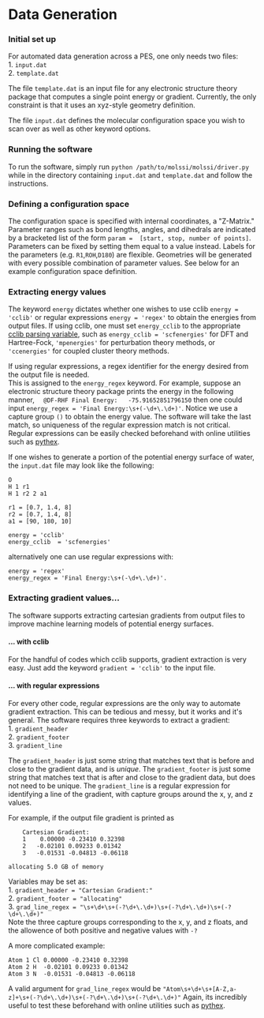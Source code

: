 # Data Generation

### Initial set up
For automated data generation across a PES, one only needs two files:    
    1. `input.dat`   
    2. `template.dat`  

The file `template.dat` is an input file for any electronic structure theory package that computes a single point energy or gradient.
Currently, the only constraint is that it uses an xyz-style geometry definition.

The file `input.dat` defines the molecular configuration space you wish to scan over as well as other keyword options. 
### Running the software
To run the software, simply run `python /path/to/molssi/molssi/driver.py` while in the directory containing `input.dat` and `template.dat` and follow the instructions.

### Defining a configuration space
The configuration space is specified with internal coordinates, a "Z-Matrix." 
Parameter ranges such as bond lengths, angles, and dihedrals are indicated by a bracketed list of the form `param =  [start, stop, number of points]`. 
Parameters can be fixed by setting them equal to a value instead. 
Labels for the parameters (e.g. `R1`,`ROH`,`D180`) are flexible. 
Geometries will be generated with every possible combination of parameter values.
See below for an example configuration space definition.

### Extracting energy values
The keyword `energy` dictates whether one wishes to use cclib `energy = 'cclib'` or regular expressions `energy = 'regex'` to obtain the energies from output files. 
If using cclib, one must set `energy_cclib` to the appropriate [cclib parsing variable](https://cclib.github.io/data.html), such as `energy_cclib = 'scfenergies'` for DFT and Hartree-Fock, `'mpenergies'` for perturbation theory methods, or `'ccenergies'` for coupled cluster theory methods.

If using regular expressions, a regex identifier for the energy desired from the output file is needed.  
This is assigned to the `energy_regex` keyword. 
For example, suppose an electronic structure theory package prints the energy in the following manner, `  @DF-RHF Final Energy:   -75.91652851796150`
then one could input `energy_regex = 'Final Energy:\s+(-\d+\.\d+)'`. 
Notice we use a capture group `()` to obtain the energy value.
The software will take the last match, so uniqueness of the regular expression match is not critical.
Regular expressions can be easily checked beforehand with online utilities such as [pythex](https://pythex.org/).


If one wishes to generate a portion of the potential energy surface of water, the `input.dat` file may look like the following:

```
O  
H 1 r1  
H 1 r2 2 a1  

r1 = [0.7, 1.4, 8]  
r2 = [0.7, 1.4, 8]
a1 = [90, 180, 10]

energy = 'cclib'
energy_cclib  = 'scfenergies'

```

alternatively one can use regular expressions with: 

```
energy = 'regex'
energy_regex = 'Final Energy:\s+(-\d+\.\d+)'. 
```

### Extracting gradient values...
The software supports extracting cartesian gradients from output files to improve machine learning models of potential energy surfaces.

#### ... with cclib
For the handful of codes which cclib supports, gradient extraction is very easy. Just add the keyword `gradient = 'cclib'` to the input file.

#### ... with regular expressions 
For every other code, regular expressions are the only way to automate gradient extraction.
This can be tedious and messy, but it works and it's general. 
The software requires three keywords to extract a gradient:  
    1. `gradient_header`   
    2. `gradient_footer`  
    3. `gradient_line`  

The `gradient_header` is just some string that matches text that is before and close to the gradient data, and is *unique*.
The `gradient_footer` is just some string that matches text that is after and close to the gradient data, but does not need to be unique.
The `gradient_line` is a regular expression for identifying a line of the gradient, with capture groups around the x, y, and z values.  
  
For example, if the output file gradient is printed as 
```
    Cartesian Gradient:
    1    0.00000 -0.23410 0.32398 
    2   -0.02101 0.09233 0.01342   
    3   -0.01531 -0.04813 -0.06118

allocating 5.0 GB of memory
```
Variables may be set as:  
    1. `gradient_header = "Cartesian Gradient:"`  
    2. `gradient_footer = "allocating"`  
    3. `grad_line_regex = "\s+\d+\s+(-?\d+\.\d+)\s+(-?\d+\.\d+)\s+(-?\d+\.\d+)"`  
Note the three capture groups corresponding to the x, y, and z floats, and the allowence of both positive and negative values with `-?`

A more complicated example:
```
Atom 1 Cl 0.00000 -0.23410 0.32398 
Atom 2 H  -0.02101 0.09233 0.01342   
Atom 3 N  -0.01531 -0.04813 -0.06118
```
A valid argument for `grad_line_regex` would be `"Atom\s+\d+\s+[A-Z,a-z]+\s+(-?\d+\.\d+)\s+(-?\d+\.\d+)\s+(-?\d+\.\d+)"`
Again, its incredibly useful to test these beforehand with online utilities such as [pythex](https://pythex.org/).

